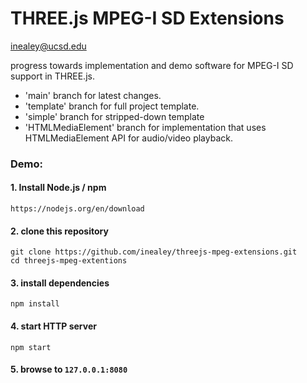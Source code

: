 # THREE.js MPEG-I SD Extensions

inealey@ucsd.edu

progress towards implementation and demo software for MPEG-I SD support in THREE.js.

- 'main' branch for latest changes.
- 'template' branch for full project template.
- 'simple' branch for stripped-down template
- 'HTMLMediaElement' branch for implementation that uses HTMLMediaElement API for audio/video playback.

### Demo:

#### 1. Install Node.js / npm
```
https://nodejs.org/en/download
```

#### 2. clone this repository
```
git clone https://github.com/inealey/threejs-mpeg-extensions.git
cd threejs-mpeg-extentions
```

#### 3. install dependencies
```
npm install
```

#### 4. start HTTP server
```
npm start
```

#### 5. browse to `127.0.0.1:8080`
